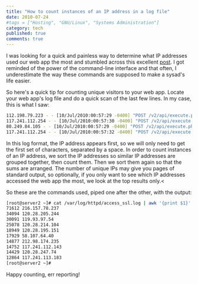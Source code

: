 ```yaml
---
title: "How to count instances of an IP address in a log file"
date: 2010-07-24
#tags = ["Hosting", "GNU/Linux", "Systems Administration"]
category: tech
published: true
comments: true
---
```


I was looking for a quick and painless way to determine what IP addresses used our web app the most and stumbled across this excellent [post](http://encodable.com/tech/blog/2008/12/17/Count_IP_Addresses_in_Access_Log_File_BASH_OneLiner). I got reminded of the power of the command-line interface and that often, I underestimate the way these commands are supposed to make a sysad's life easier.

So here's a quick tip for counting unique visitors to your web app. Locate your web app's log file and do a quick scan of the last few lines. In my case, this is what I saw:
```bash
112.198.79.223 - - [10/Jul/2010:00:57:29 -0400] "POST /v2/api/execute.php?method=upload_time&amp;ver=win1.1.15 HTTP/1.1" 200 116 "-" "Mozilla/5.0"
117.241.112.254 - - [10/Jul/2010:00:57:30 -0400] "POST /v2/api/execute.php?method=timestat&amp;ver=win1.1.15 HTTP/1.1" 200 288 "-" "Mozilla/5.0"
80.249.84.105 - - [10/Jul/2010:00:57:29 -0400] "POST /v2/api/execute.php?method=offtime&amp;ver=win1.1.15 HTTP/1.1" 200 19 "-" "Mozilla/5.0"
117.241.112.254 - - [10/Jul/2010:00:57:32 -0400] "POST /v2/api/execute.php?method=get_defaults&amp;ver=win1.1.15 HTTP/1.1" 200 77 "-" "Mozilla/5.0"`
```
In this log format, the IP address appears first, so we will only need to get the first set of characters, separated by a space. In order to count instances of an IP address, we sort the IP addresses so similar IP addresses are grouped together, then count them. Then we sort them again so that the sums are arranged. The number of unique IPs may give you pages of standard output, so optionally, if you only want to see which IP addresses accessed the web app the most, we look at the top results only.<

So these are the commands used, piped one after the other, with the output:

```bash
[root@server2 ~]# cat /var/log/httpd/access_ssl.log | awk '{print $1}' | sort | uniq -c | sort -nr | head
71612 216.157.78.237
34094 120.28.205.244
30091 119.93.97.54
25078 120.28.214.104
18949 120.28.195.151
17929 58.107.64.40
14877 212.98.174.235
14752 117.241.112.143
14429 120.28.247.74
12864 117.241.113.183
[root@server2 ~]#
```
Happy counting, err reporting!